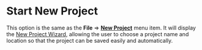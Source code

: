 # Start New Project

This option is the same as the **File** ⇒ **[New Project](../BasicProgramFunctions/File.md#new-project)** menu item. It will display the [New Project Wizard](../BasicProgramFunctions/File.md#new-project), allowing the user to choose a project name and location so that the project can be saved easily and automatically.
